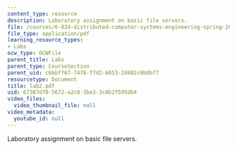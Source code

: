 ```yaml
---
content_type: resource
description: Laboratory assignment on basic file servers.
file: /courses/6-824-distributed-computer-systems-engineering-spring-2006/67387d705672a2c83be33c8b2f595db4_lab2.pdf
file_type: application/pdf
learning_resource_types:
- Labs
ocw_type: OCWFile
parent_title: Labs
parent_type: CourseSection
parent_uid: c6bbff67-7478-f7d2-6053-2d402c0b0bf7
resourcetype: Document
title: lab2.pdf
uid: 67387d70-5672-a2c8-3be3-3c8b2f595db4
video_files:
  video_thumbnail_file: null
video_metadata:
  youtube_id: null
---
```

Laboratory assignment on basic file servers.

